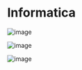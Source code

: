# Informatica

![image](https://github.com/Viniciusluizi/Informatica/assets/163477952/3258d212-4fd8-4038-93ff-245df8059a83)

![image](https://github.com/Viniciusluizi/Informatica/assets/163477952/d0a4ba08-96f2-4a0e-ad9a-3f946ad3917c)

![image](https://github.com/Viniciusluizi/Informatica/assets/163477952/834b1fb9-1b4e-4f1e-933e-31308d355c33)
